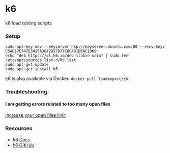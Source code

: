 # k6

 k6 load testing scripts

### Setup
```
sudo apt-key adv --keyserver hkp://keyserver.ubuntu.com:80 --recv-keys C5AD17C747E3415A3642D57D77C6C491D6AC1D69
echo "deb https://dl.k6.io/deb stable main" | sudo tee /etc/apt/sources.list.d/k6.list
sudo apt-get update
sudo apt-get install k6
```

k6 is also available via Docker: `docker pull loadimpact/k6`

### Troubleshooting 

#### I am getting errors related to too many open files
[Increase your open files limit](https://easyengine.io/tutorials/linux/increase-open-files-limit/)

### Resources

- [k6 Docs](https://k6.io/docs/)
- [k6 GitHub](https://github.com/grafana/k6)